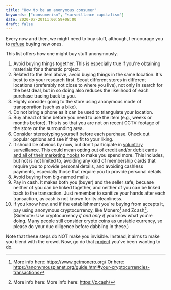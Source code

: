 ```yaml
---
title: "How to be an anonymous consumer"
keywords: ["consumerism", "surveillance capitalism"]
date: 2020-07-20T11:00:59+08:00
draft: false
---
```


Every now and then, we might need to buy stuff,
although, I encourage you to [refuse](/refuse) buying new ones.

This list offers how one might buy stuff anonymously.

1. Avoid buying things together. This is especially true if you're
   obtaining materials for a thematic project.
2. Related to the item above, avoid buying things in the same location.
   It's best to do your research first. Scout different stores in
   different locations (preferably not close to where you live), not
   only in search for the best deal, but in so doing also reduces the
   likelihood of each purchase tracing back to you.
3. Highly consider going to the store using anonymous mode of
   transporation (such as a [bike](/bike)).
4. Do not bring a phone as it can be used to triangulate your location.
5. Buy ahead of time before you need to use the item (e.g., weeks or
   months before). This is so that you are not on recent CCTV footage of
   the store or the surrounding area.
6. Consider stereotyping yourself before each purchase. Check out
   popular options and see if they fit to your liking.
7. It should be obvious by now, but don't participate in [voluntary surveillance](/surveillance). This could mean [opting out of credit and/or debit cards and all of their marketing hooks](/no-ads) to make you spend
   more. This includes, but not is not limited to, avoiding any kind of
   membership cards that require you to provide personal details, and
   avoiding cashless payments, especially those that require you to
   provide personal details.
8. Avoid buying from big-named malls.
9. Pay in cash. It makes both you (buyer) and the seller safe, becuase
   neither of you can be linked together, and neither of you can be
   linked back to the transaction. Just remember to sanitize your hands
   after each transaction, as cash is not known for its cleanliness.
10. If you know how, and if the establishment you're buying from accepts
    it, pay using anonymous cryptocurrency, like Monero[^xmr] and
    Zcash[^z]. (Sidenote: Use cryptocurrency *if and only if* you know
    what you're doing. Many people still consider crypto coins as
    unstable currency, so please do your due diligence before dabbling
    in these.)

Note that these steps do NOT make you invisible.
Instead, it aims to make you blend with the crowd.
Now, go do that [project](/project) you've been wanting to do.

[^xmr]: More info here: https://www.getmonero.org/ Or here: https://anonymousplanet.org/guide.html#your-cryptocurrencies-transactions
[^z]: More info here: More info here: https://z.cash/
